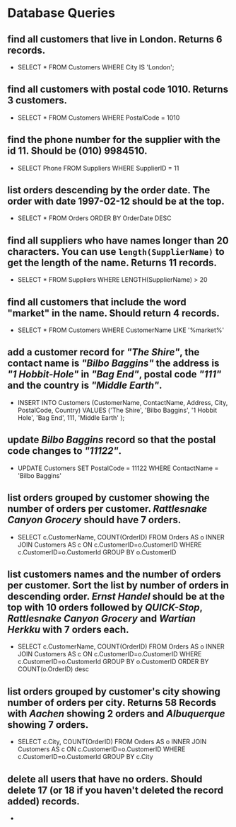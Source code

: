 # Database Queries

## find all customers that live in London. Returns 6 records.

- SELECT * FROM Customers WHERE City IS 'London';

## find all customers with postal code 1010. Returns 3 customers.

- SELECT * FROM Customers WHERE PostalCode = 1010

## find the phone number for the supplier with the id 11. Should be (010) 9984510.

- SELECT Phone FROM Suppliers WHERE SupplierID = 11

## list orders descending by the order date. The order with date 1997-02-12 should be at the top.

- SELECT * FROM Orders ORDER BY OrderDate DESC

## find all suppliers who have names longer than 20 characters. You can use `length(SupplierName)` to get the length of the name. Returns 11 records.

- SELECT * FROM Suppliers WHERE LENGTH(SupplierName) > 20

## find all customers that include the word "market" in the name. Should return 4 records.

- SELECT * FROM Customers WHERE CustomerName LIKE '%market%'

## add a customer record for _"The Shire"_, the contact name is _"Bilbo Baggins"_ the address is _"1 Hobbit-Hole"_ in _"Bag End"_, postal code _"111"_ and the country is _"Middle Earth"_.

- INSERT INTO Customers (CustomerName, ContactName, Address, City, PostalCode, Country)
  VALUES ('The Shire', 'Bilbo Baggins', '1 Hobbit Hole', 'Bag End', 111, 'Middle Earth' );

## update _Bilbo Baggins_ record so that the postal code changes to _"11122"_.

- UPDATE Customers SET PostalCode = 11122 WHERE ContactName = 'Bilbo Baggins'

## list orders grouped by customer showing the number of orders per customer. _Rattlesnake Canyon Grocery_ should have 7 orders.

- SELECT c.CustomerName, COUNT(OrderID)
  FROM Orders AS o
  INNER JOIN Customers AS c
  ON c.CustomerID=o.CustomerID
  WHERE c.CustomerID=o.CustomerId
  GROUP BY o.CustomerID

## list customers names and the number of orders per customer. Sort the list by number of orders in descending order. _Ernst Handel_ should be at the top with 10 orders followed by _QUICK-Stop_, _Rattlesnake Canyon Grocery_ and _Wartian Herkku_ with 7 orders each.

- SELECT c.CustomerName, COUNT(OrderID)
  FROM Orders AS o
  INNER JOIN Customers AS c
  ON c.CustomerID=o.CustomerID
  WHERE c.CustomerID=o.CustomerId
  GROUP BY o.CustomerID
  ORDER BY COUNT(o.OrderID) desc

## list orders grouped by customer's city showing number of orders per city. Returns 58 Records with _Aachen_ showing 2 orders and _Albuquerque_ showing 7 orders.

- SELECT c.City, COUNT(OrderID)
  FROM Orders AS o
  INNER JOIN Customers AS c
  ON c.CustomerID=o.CustomerID
  WHERE c.CustomerID=o.CustomerId
  GROUP BY c.City

## delete all users that have no orders. Should delete 17 (or 18 if you haven't deleted the record added) records.

-
